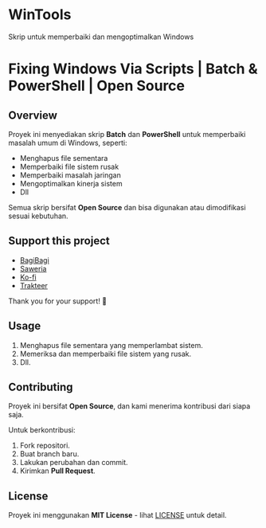# WinTools
Skrip untuk memperbaiki dan mengoptimalkan Windows

# Fixing Windows Via Scripts | Batch & PowerShell | Open Source

## Overview

Proyek ini menyediakan skrip **Batch** dan **PowerShell** untuk memperbaiki masalah umum di Windows, seperti:
- Menghapus file sementara
- Memperbaiki file sistem rusak
- Memperbaiki masalah jaringan
- Mengoptimalkan kinerja sistem
- Dll

Semua skrip bersifat **Open Source** dan bisa digunakan atau dimodifikasi sesuai kebutuhan.

## Support this project

- [BagiBagi](https://bagibagi.co/r3ndy)
- [Saweria](https://saweria.co/r3ndy)
- [Ko-fi](https://ko-fi.com/r3ndy)
- [Trakteer](https://trakteer.id/r3ndy)

Thank you for your support! 🙏

## Usage

1. Menghapus file sementara yang memperlambat sistem.
2. Memeriksa dan memperbaiki file sistem yang rusak.
3. Dll.

## Contributing

Proyek ini bersifat **Open Source**, dan kami menerima kontribusi dari siapa saja.

Untuk berkontribusi:
1. Fork repositori.
2. Buat branch baru.
3. Lakukan perubahan dan commit.
4. Kirimkan **Pull Request**.

## License

Proyek ini menggunakan **MIT License** - lihat [LICENSE](LICENSE) untuk detail.
